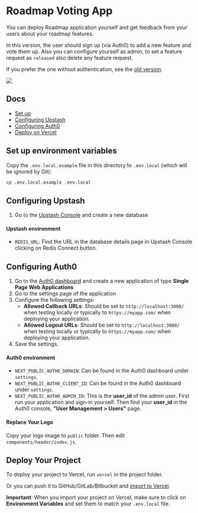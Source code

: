 # Roadmap Voting App 

You can deploy Roadmap application yourself and get feedback from your users about your roadmap features. 

In this version, the user should sign up (via Auth0) to add a new feature and vote them up. Also you can configure yourself as admin, to set a feature request as `released` also delete any feature request.  

If you prefer the one without authentication, see the [old version](https://github.com/vercel/next.js/tree/canary/examples/with-redis).

![](https://github.com/upstash/roadmap/blob/main/public/ss.png)

## Docs
- [Set up](#set-up-environment-variables)
- [Configuring Upstash](#configuring-upstash)
- [Configuring Auth0](#configuring-auth0)
- [Deploy on Vercel](#deploy-your-local-project)


## Set up environment variables

Copy the `.env.local.example` file in this directory to `.env.local` (which will be ignored by Git):

```bash
cp .env.local.example .env.local
```


## Configuring Upstash

1. Go to the [Upstash Console](https://console.upstash.com/) and create a new database

#### Upstash environment

- `REDIS_URL`: Find the URL in the database details page in Upstash Console clicking on Redis Connect button.


## Configuring Auth0

1. Go to the [Auth0 dashboard](https://manage.auth0.com/) and create a new application of type **Single Page Web Applications**
2. Go to the settings page of the application
3. Configure the following settings:
    - **Allowed Callback URLs**: Should be set to `http://localhost:3000/` when testing locally or typically to `https://myapp.com/` when deploying your application.
    - **Allowed Logout URLs**: Should be set to `http://localhost:3000/` when testing locally or typically to `https://myapp.com/` when deploying your application.
4. Save the settings.

#### Auth0 environment

- `NEXT_PUBLIC_AUTH0_DOMAIN`: Can be found in the Auth0 dashboard under `settings`.
- `NEXT_PUBLIC_AUTH0_CLIENT_ID`: Can be found in the Auth0 dashboard under `settings`.
- `NEXT_PUBLIC_AUTH0_ADMIN_ID`: This is the  **user_id** of the admin user. First run your application and sign-in yourself. Then find your **user_id** in the Auth0 console, **"User Management > Users"** page.

#### Replace Your Logo
Copy your logo image to `public` folder. Then edit `components/header/index.js`.

## Deploy Your Project

To deploy your project to Vercel, run `vercel` in the project folder. 

Or you can push it to GitHub/GitLab/Bitbucket and [import to Vercel](https://vercel.com/new?utm_source=github&utm_medium=readme&utm_campaign=upstash-roadmap).

**Important**: When you import your project on Vercel, make sure to click on **Environment Variables** and set them to match your `.env.local` file.
